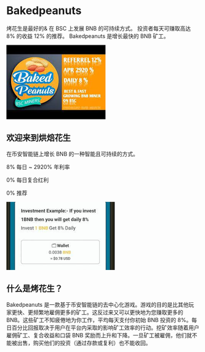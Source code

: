 # Bakedpeanuts

<p>烤花生是最好的&amp; 在 BSC 上发展 BNB 的可持续方式。 投资者每天可赚取高达 8% 的收益 12% 的推荐。 Bakedpeanuts 是增长最快的 BNB 矿工。</p>

![dsian](dsian.png)

## 欢迎来到**烘焙**花生

在币安智能链上增长 BNB 的一种智能且可持续的方式。

 8% 每日 ~ 2920% 年利率

 0% 每日复合红利

0% 推荐

![ndisan](ndisan.png)

## 什么是烤花生？

Bakedpeanuts 是一款基于币安智能链的去中心化游戏。游戏的目的是比其他玩家更快、更频繁地雇佣更多的矿工。这反过来又可以更快地为您赚取更多的 BNB。这些矿工不知疲倦地为你工作，平均每天支付你初始 BNB 投资的 8%。每日百分比回报取决于用户在平台内采取的影响矿工效率的行动。挖矿效率随着用户雇佣矿工、复合收益和口袋 BNB 奖励而上升和下降。一旦矿工被雇佣，他们就不能被出售，购买他们的投资（通过存款或复利）也不能收回。

